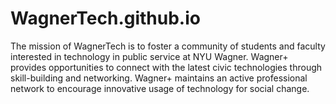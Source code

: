 # WagnerTech.github.io
The mission of WagnerTech is to foster a community of students and faculty interested in technology in public service at NYU Wagner. Wagner+ provides opportunities to connect with the latest civic technologies through skill-building and networking. Wagner+ maintains an active professional network to encourage innovative usage of technology for social change.
